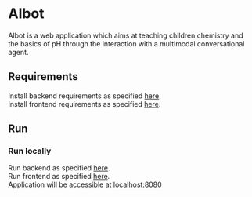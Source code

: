 # Albot
Albot is a web application which aims at teaching children chemistry and the basics of pH through the interaction with a multimodal conversational agent.
## Requirements
Install backend requirements as specified [here](https://github.com/Massimilianonigro/Albot/tree/main/backend/README.md).   
Install frontend requirements as specified [here](https://github.com/Massimilianonigro/Albot/tree/main/vue_app/README.md).   
## Run
### Run locally
Run backend as specified [here](https://github.com/Massimilianonigro/Albot/tree/main/backend/README.md).     
Run frontend as specified [here](https://github.com/Massimilianonigro/Albot/tree/main/vue_app/README.md).   
Application will be accessible at [localhost:8080](localhost:8080)
